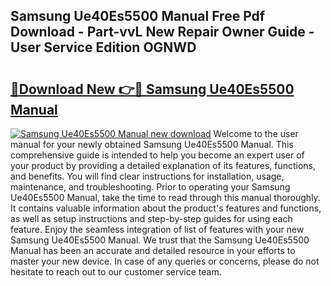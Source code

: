 ## Samsung Ue40Es5500 Manual Free Pdf Download - Part-vvL New Repair Owner Guide - User Service Edition OGNWD

# <h2><a href="http://cf2269.oget.top/?id=Samsung+Ue40Es5500+Manual">🔗Download New 👉🔴 Samsung Ue40Es5500 Manual</a></h2>

[![Samsung Ue40Es5500 Manual new download](https://i.imgur.com/5g1atiW.png)](http://cf2269.oget.top/?id=Samsung+Ue40Es5500+Manual)
Welcome to the user manual for your newly obtained Samsung Ue40Es5500 Manual. This comprehensive guide is intended to help you become an expert user of your product by providing a detailed explanation of its features, functions, and benefits. You will find clear instructions for installation, usage, maintenance, and troubleshooting. Prior to operating your Samsung Ue40Es5500 Manual, take the time to read through this manual thoroughly. It contains valuable information about the product's features and functions, as well as setup instructions and step-by-step guides for using each feature. Enjoy the seamless integration of list of features with your new Samsung Ue40Es5500 Manual. We trust that the Samsung Ue40Es5500 Manual has been an accurate and detailed resource in your efforts to master your new device. In case of any queries or concerns, please do not hesitate to reach out to our customer service team.
